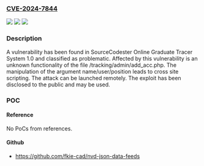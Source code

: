 ### [CVE-2024-7844](https://cve.mitre.org/cgi-bin/cvename.cgi?name=CVE-2024-7844)
![](https://img.shields.io/static/v1?label=Product&message=Online%20Graduate%20Tracer%20System&color=blue)
![](https://img.shields.io/static/v1?label=Version&message=%3D%201.0%20&color=brighgreen)
![](https://img.shields.io/static/v1?label=Vulnerability&message=CWE-79%20Cross%20Site%20Scripting&color=brighgreen)

### Description

A vulnerability has been found in SourceCodester Online Graduate Tracer System 1.0 and classified as problematic. Affected by this vulnerability is an unknown functionality of the file /tracking/admin/add_acc.php. The manipulation of the argument name/user/position leads to cross site scripting. The attack can be launched remotely. The exploit has been disclosed to the public and may be used.

### POC

#### Reference
No PoCs from references.

#### Github
- https://github.com/fkie-cad/nvd-json-data-feeds

